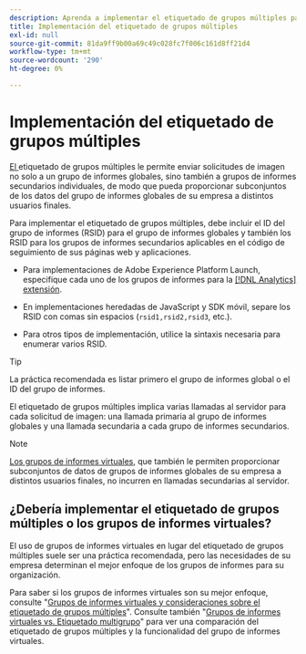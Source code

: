```yaml
---
description: Aprenda a implementar el etiquetado de grupos múltiples para enviar solicitudes de imagen a varios grupos de informes.
title: Implementación del etiquetado de grupos múltiples
exl-id: null
source-git-commit: 81da9ff9b00a69c49c028fc7f006c161d8ff21d4
workflow-type: tm+mt
source-wordcount: '290'
ht-degree: 0%

---
```



# Implementación del etiquetado de grupos múltiples

[El ](/help/admin/c-manage-report-suites/rollup-report-suite.md) etiquetado de grupos múltiples le permite enviar solicitudes de imagen no solo a un grupo de informes globales, sino también a grupos de informes secundarios individuales, de modo que pueda proporcionar subconjuntos de los datos del grupo de informes globales de su empresa a distintos usuarios finales.

Para implementar el etiquetado de grupos múltiples, debe incluir el ID del grupo de informes (RSID) para el grupo de informes globales y también los RSID para los grupos de informes secundarios aplicables en el código de seguimiento de sus páginas web y aplicaciones.

* Para implementaciones de Adobe Experience Platform Launch, especifique cada uno de los grupos de informes para la [[!DNL Analytics] extensión](https://experienceleague.adobe.com/docs/launch/using/extensions-ref/adobe-extension/analytics-extension/overview.html).

* En implementaciones heredadas de JavaScript y SDK móvil, separe los RSID con comas sin espacios (`rsid1,rsid2,rsid3`, etc.).

* Para otros tipos de implementación, utilice la sintaxis necesaria para enumerar varios RSID.

>[!TIP]
>
> La práctica recomendada es listar primero el grupo de informes global o el ID del grupo de informes.

El etiquetado de grupos múltiples implica varias llamadas al servidor para cada solicitud de imagen: una llamada primaria al grupo de informes globales y una llamada secundaria a cada grupo de informes secundarios.

>[!NOTE]
>
> [Los grupos de informes virtuales](/help/components/vrs/vrs-about.md), que también le permiten proporcionar subconjuntos de datos de grupos de informes globales de su empresa a distintos usuarios finales, no incurren en llamadas secundarias al servidor.

## ¿Debería implementar el etiquetado de grupos múltiples o los grupos de informes virtuales?

El uso de grupos de informes virtuales en lugar del etiquetado de grupos múltiples suele ser una práctica recomendada, pero las necesidades de su empresa determinan el mejor enfoque de los grupos de informes para su organización.

Para saber si los grupos de informes virtuales son su mejor enfoque, consulte &quot;[Grupos de informes virtuales y consideraciones sobre el etiquetado de grupos múltiples](/help/components/vrs/vrs-considerations.md)&quot;. Consulte también &quot;[Grupos de informes virtuales vs. Etiquetado multigrupo](/help/components/vrs/vrs-about.md#section_317E4D21CCD74BC38166D2F57D214F78)&quot; para ver una comparación del etiquetado de grupos múltiples y la funcionalidad del grupo de informes virtuales.
